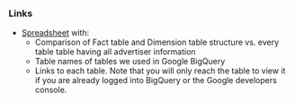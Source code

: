 ### Links

* [Spreadsheet](https://docs.google.com/spreadsheets/d/1d_UH66ZAvEu_eSyG1zNtaNCDBQkDvdnjgGHHGUppmjc/edit?usp=sharing) with:
  * Comparison of Fact table and Dimension table structure vs. every table table having all advertiser information
  * Table names of tables we used in Google BigQuery
  * Links to each table.  Note that you will only reach the table to view it if you are already logged into BigQuery or the Google developers console.
